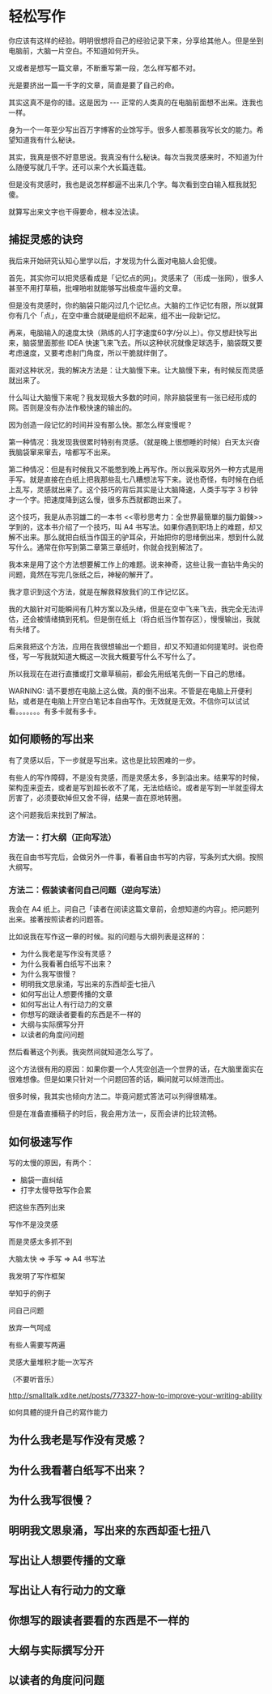 # 轻松写作

你应该有这样的经验。明明很想将自己的经验记录下来，分享给其他人。但是坐到电脑前，大脑一片空白。不知道如何开头。

又或者是想写一篇文章，不断重写第一段，怎么样写都不对。

光是要挤出一篇一千字的文章，简直是要了自己的命。

其实这真不是你的错。这是因为 --- 正常的人类真的在电脑前面想不出来。连我也一样。

身为一个一年至少写出百万字博客的业馀写手。很多人都羡慕我写长文的能力。希望知道我有什么秘诀。

其实，我真是很不好意思说。我真没有什么秘诀。每次当我灵感来时，不知道为什么随便写就几千字。还可以来个大长篇连载。

但是没有灵感时，我也是说怎样都逼不出来几个字。每次看到空白输入框我就犯傻。

就算写出来文字也干得要命，根本没法读。

## 捕捉灵感的诀窍

我后来开始研究认知心里学以后，才发现为什么面对电脑人会犯傻。

首先，其实你可以把灵感看成是「记忆点的网」。灵感来了（形成一张网），很多人甚至不用打草稿，批哩啪啦就能够写出极度牛逼的文章。

但是没有灵感时，你的脑袋只能闪过几个记忆点。大脑的工作记忆有限，所以就算你有几个「点」，在空中重合就硬是组织不起来，组不出一段新记忆。

再来，电脑输入的速度太快（熟练的人打字速度60字/分以上）。你又想赶快写出来，脑袋里面那些 IDEA 快速飞来飞去。所以这种状况就像足球选手，脑袋既又要考虑速度，又要考虑射门角度，所以干脆就绊倒了。

面对这种状况，我的解决方法是：让大脑慢下来。让大脑慢下来，有时候反而灵感就出来了。

什么叫让大脑慢下来呢？我发现极大多数的时间，除非脑袋里有一张已经形成的网。否则是没有办法作极快速的输出的。

因为创造一段记忆的时间并没有那么快。那怎么样变慢呢？

第一种情况：我发现我很累时特别有灵感。（就是晚上很想睡的时候）白天太兴奋我脑袋窜来窜去，啥都写不出来。

第二种情况：但是有时候我又不能憋到晚上再写作。所以我采取另外一种方式是用手写。就是直接在白纸上把我那些乱七八糟想法写下来。说也奇怪，有时候在白纸上乱写，灵感就出来了。这个技巧的背后其实是让大脑降速，人类手写字 3 秒钟才一个字。把速度降到这么慢，很多东西就都跑出来了。

这个技巧，我是从赤羽雄二的一本书 <<零秒思考力：全世界最簡單的腦力鍛鍊>> 学到的，这本书介绍了一个技巧，叫 A4 书写法。如果你遇到职场上的难题，却又解不出来。那么就把白纸当作国王的驴耳朵，开始把你的思绪倒出来，想到什么就写什么。通常在你写到第二章第三章纸时，你就会找到解法了。

我本来是用了这个方法想要解工作上的难题。说来神奇，这些让我一直钻牛角尖的问题，竟然在写完几张纸之后，神秘的解开了。

我才意识到这个方法，就是在解救释放我们的工作记忆区。

我的大脑针对可能瞬间有几种方案以及头绪，但是在空中飞来飞去，我完全无法评估，还会被情绪搞到死机。但是倒在纸上（将白纸当作暂存区），慢慢输出，我就有头绪了。

后来我把这个方法，应用在我很想输出一个题目，却又不知道如何提笔时。说也奇怪，写一写我就知道大概这一次我大概要写什么不写什么了。

所以我现在在进行直播或打文章草稿前，都会先用纸笔先倒一下自己的思绪。

WARNING: 请不要想在电脑上这么做。真的倒不出来。不管是在电脑上开便利贴，或者是在电脑上开空白笔记本自由写作。无效就是无效。不信你可以试试看。。。。。。。有多卡就有多卡。

## 如何顺畅的写出来

有了灵感以后，下一步就是写出来。这也是比较困难的一步。

有些人的写作障碍，不是没有灵感，而是灵感太多，多到溢出来。结果写的时候，架构歪来歪去，或者是写到超长收不了尾，无法给结论。或者是写到一半就歪得太厉害了，必须要砍掉但又舍不得，结果一直在原地转圈。

这个问题我后来找到了解法。

### 方法一：打大纲（正向写法）

我在自由书写完后，会做另外一件事，看著自由书写的内容，写条列式大纲。按照大纲写。

### 方法二：假装读者问自己问题（逆向写法）

我会在 A4 纸上。问自己「读者在阅读这篇文章前，会想知道的内容」。把问题列出来。接著按照读者的问题答。

比如说我在写作这一章的时候。拟的问题与大纲列表是这样的：

* 为什么我老是写作没有灵感？
* 为什么我看著白纸写不出来？
* 为什么我写很慢？　
* 明明我文思泉涌，写出来的东西却歪七扭八
* 如何写出让人想要传播的文章
* 如何写出让人有行动力的文章
* 你想写的跟读者要看的东西是不一样的
* 大纲与实际撰写分开
* 以读者的角度问问题

然后看著这个列表。我突然间就知道怎么写了。

这个方法很有用的原因：如果你要一个人凭空创造一个世界的话，在大脑里面实在很难想像。但是如果只针对一个问题回答的话，瞬间就可以倾泄而出。

很多时候，我其实也倾向方法二。毕竟问题式答法可以列得很精准。

但是在准备直播稿子的时后，我会用方法一，反而会讲的比较流畅。

## 如何极速写作

写的太慢的原因，有两个：

* 脑袋一直纠结
* 打字太慢导致写作会累



把这些东西列出来

写作不是没灵感

而是灵感太多抓不到

大脑太快 => 手写 => A4 书写法

我发明了写作框架

举知乎的例子

问自己问题

放弃一气呵成

有些人需要写两遍

灵感大量堆积才能一次写齐

（不要听音乐）

http://smalltalk.xdite.net/posts/773327-how-to-improve-your-writing-ability

如何具體的提升自己的寫作能力

## 为什么我老是写作没有灵感？
## 为什么我看著白纸写不出来？

## 为什么我写很慢？

## 明明我文思泉涌，写出来的东西却歪七扭八
## 写出让人想要传播的文章
## 写出让人有行动力的文章

## 你想写的跟读者要看的东西是不一样的
## 大纲与实际撰写分开
## 以读者的角度问问题
